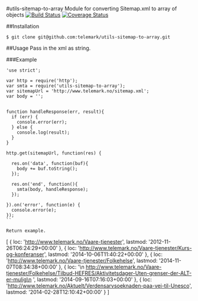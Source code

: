 #utils-sitemap-to-array
Module for converting Sitemap.xml to array of objects [![Build Status](https://travis-ci.org/telemark/utils-sitemap-to-array.svg?branch=master)](https://travis-ci.org/telemark/utils-sitemap-to-array) [![Coverage Status](https://coveralls.io/repos/telemark/utils-sitemap-to-array/badge.svg)](https://coveralls.io/r/telemark/utils-sitemap-to-array)

##Installation
```
$ git clone git@github.com:telemark/utils-sitemap-to-array.git
```

##Usage
Pass in the xml as string.

###Example

```
'use strict';

var http = require('http');
var smta = require('utils-sitemap-to-array');
var sitemapUrl = 'http://www.telemark.no/sitemap.xml';
var body = '';


function handleResponse(err, result){
  if (err) {
    console.error(err);
  } else {
    console.log(result);
  }
}

http.get(sitemapUrl, function(res) {

  res.on('data', function(buf){
    body += buf.toString();
  });

  res.on('end', function(){
    smta(body, handleResponse);
  });

}).on('error', function(e) {
  console.error(e);
});
``

Return example.

```
[ { loc: 'http://www.telemark.no/Vaare-tjenester',
    lastmod: '2012-11-26T06:24:29+00:00' },
  { loc: 'http://www.telemark.no/Vaare-tjenester/Kurs-og-konferanser',
    lastmod: '2014-10-06T11:40:22+00:00' },
  { loc: 'http://www.telemark.no/Vaare-tjenester/Folkehelse',
    lastmod: '2014-11-07T08:34:38+00:00' },
  { loc: '\n            http://www.telemark.no/Vaare-tjenester/Folkehelse/Tilbud-HEFRES/Aktivitetsdager-Uten-grenser-der-ALT-er-mulig\n        ',
    lastmod: '2014-09-16T07:16:03+00:00' },
  { loc: 'http://www.telemark.no/Aktuelt/Verdensarvsoeknaden-paa-vei-til-Unesco',
    lastmod: '2014-02-28T12:10:42+00:00' } ]
```